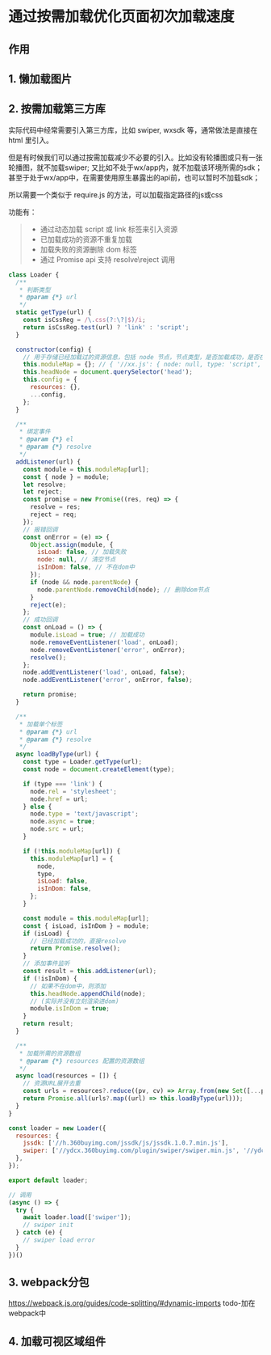 <!--
 * @Author: dtdths
 * @Date: 2020-11-11 14:26:01
 * @LastEditTime: 2020-11-12 19:02:54
 * @FilePath: /blog/blog/004.通过按需加载优化页面初次加载速度.md
-->

# 通过按需加载优化页面初次加载速度

## 作用

## 1. 懒加载图片



## 2. 按需加载第三方库

实际代码中经常需要引入第三方库，比如 swiper, wxsdk 等，通常做法是直接在 html 里引入。

但是有时候我们可以通过按需加载减少不必要的引入。比如没有轮播图或只有一张轮播图，就不加载swiper; 又比如不处于wx/app内，就不加载该环境所需的sdk；甚至于处于wx/app中，在需要使用原生暴露出的api前，也可以暂时不加载sdk；

所以需要一个类似于 require.js 的方法，可以加载指定路径的js或css

功能有：

> * 通过动态加载 script 或 link 标签来引入资源
> * 已加载成功的资源不重复加载
> * 加载失败的资源删除 dom 标签
> * 通过 Promise api 支持 resolve\reject 调用

```js
class Loader {
  /**
   * 判断类型
   * @param {*} url
   */
  static getType(url) {
    const isCssReg = /\.css(?:\?|$)/i;
    return isCssReg.test(url) ? 'link' : 'script';
  }

  constructor(config) {
    // 用于存储已经加载过的资源信息，包括 node 节点，节点类型，是否加载成功，是否在dom中
    this.moduleMap = {}; // { '//xx.js': { node: null, type: 'script', isLoad: false, isInDom: false } }
    this.headNode = document.querySelector('head');
    this.config = {
      resources: {},
      ...config,
    };
  }

  /**
   * 绑定事件
   * @param {*} el
   * @param {*} resolve
   */
  addListener(url) {
    const module = this.moduleMap[url];
    const { node } = module;
    let resolve;
    let reject;
    const promise = new Promise((res, req) => {
      resolve = res;
      reject = req;
    });
    // 报错回调
    const onError = (e) => {
      Object.assign(module, {
        isLoad: false, // 加载失败
        node: null, // 清空节点
        isInDom: false, // 不在dom中
      });
      if (node && node.parentNode) {
        node.parentNode.removeChild(node); // 删除dom节点
      }
      reject(e);
    };
    // 成功回调
    const onLoad = () => {
      module.isLoad = true; // 加载成功
      node.removeEventListener('load', onLoad);
      node.removeEventListener('error', onError);
      resolve();
    };
    node.addEventListener('load', onLoad, false);
    node.addEventListener('error', onError, false);

    return promise;
  }

  /**
   * 加载单个标签
   * @param {*} url
   * @param {*} resolve
   */
  async loadByType(url) {
    const type = Loader.getType(url);
    const node = document.createElement(type);

    if (type === 'link') {
      node.rel = 'stylesheet';
      node.href = url;
    } else {
      node.type = 'text/javascript';
      node.async = true;
      node.src = url;
    }

    if (!this.moduleMap[url]) {
      this.moduleMap[url] = {
        node,
        type,
        isLoad: false,
        isInDom: false,
      };
    }

    const module = this.moduleMap[url];
    const { isLoad, isInDom } = module;
    if (isLoad) {
      // 已经加载成功的，直接resolve
      return Promise.resolve();
    }
    // 添加事件监听
    const result = this.addListener(url);
    if (!isInDom) {
      // 如果不在dom中，则添加
      this.headNode.appendChild(node);
      // (实际并没有立刻渲染进dom)
      module.isInDom = true;
    }
    return result;
  }

  /**
   * 加载所需的资源数组
   * @param {*} resources 配置的资源数组
   */
  async load(resources = []) {
    // 资源URL展开去重
    const urls = resources?.reduce((pv, cv) => Array.from(new Set([...pv, ...(this.config.resources[cv] || [])])), []);
    return Promise.all(urls?.map((url) => this.loadByType(url)));
  }
}

const loader = new Loader({
  resources: {
    jssdk: ['//h.360buyimg.com/jssdk/js/jssdk.1.0.7.min.js'],
    swiper: ['//ydcx.360buyimg.com/plugin/swiper/swiper.min.js', '//ydcx.360buyimg.com/plugin/swiper/swiper.min.css'],
  },
});

export default loader;

// 调用
(async () => {
  try {
    await loader.load(['swiper']);
    // swiper init
  } catch (e) {
    // swiper load error
  }
})()
```

## 3. webpack分包

https://webpack.js.org/guides/code-splitting/#dynamic-imports todo-加在webpack中

## 4. 加载可视区域组件
